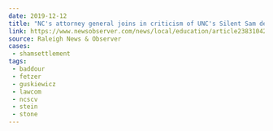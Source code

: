 ```yaml
---
date: 2019-12-12
title: "NC's attorney general joins in criticism of UNC's Silent Sam deal with Confederates"
link: https://www.newsobserver.com/news/local/education/article238310423.html
source: Raleigh News & Observer
cases:
 - shamsettlement
tags:
 - baddour
 - fetzer
 - guskiewicz
 - lawcom
 - ncscv
 - stein
 - stone
---
```

